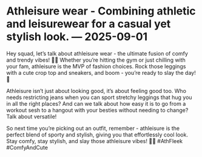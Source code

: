 # Athleisure wear - Combining athletic and leisurewear for a casual yet stylish look. — 2025-09-01

Hey squad, let’s talk about athleisure wear - the ultimate fusion of comfy and trendy vibes! 💁‍♀️ Whether you’re hitting the gym or just chilling with your fam, athleisure is the MVP of fashion choices. Rock those leggings with a cute crop top and sneakers, and boom - you’re ready to slay the day! 🙌

Athleisure isn’t just about looking good, it’s about feeling good too. Who needs restricting jeans when you can sport stretchy leggings that hug you in all the right places? And can we talk about how easy it is to go from a workout sesh to a hangout with your besties without needing to change? Talk about versatile!

So next time you’re picking out an outfit, remember - athleisure is the perfect blend of sporty and stylish, giving you that effortlessly cool look. Stay comfy, stay stylish, and slay those athleisure vibes! 💪✨ #AthFleek #ComfyAndCute